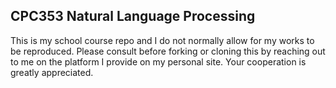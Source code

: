 ## CPC353 Natural Language Processing

This is my school course repo and I do not normally allow for my works to be reproduced. Please consult before forking or cloning this by reaching out to me on the platform I provide on my personal site. Your cooperation is greatly appreciated. 

